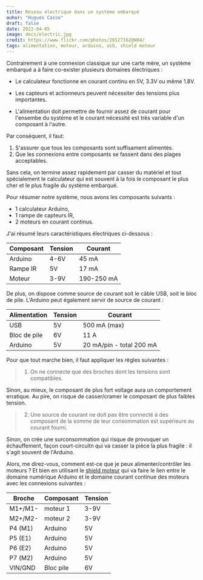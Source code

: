 ```yaml
---
title: Réseau électrique dans un système embarqué
auhor: "Hugues Casse"
draft: false
date: 2022-04-05
image: docs/electric.jpg
credit: https://www.flickr.com/photos/26527162@N04/
tags: alimentation, moteur, arduino, usb, shield moteur
---
```


Contrairement à une connexion classique sur une carte mère, un système
embarqué a à faire co-exister plusieurs domaines électriques :

* Le calculateur fonctionne en courant continu en 5V, 3.3V ou même 1.8V.

* Les capteurs et actionneurs peuvent nécessiter des tensions plus importantes.

* L'alimentation doit permettre de fournir assez de courant pour l'ensembe du système et le courant nécessité est très variable d'un composant à l'autre.

Par conséquent, il faut:
1. S'assurer que tous les composants sont suffisament alimentés.
2. Que les connexions entre composants se fassent dans des plages acceptables.

Sans cela, on termine assez rapidement par casser du matériel et tout spécialement le calculateur qui est souvent à la fois le composant le plus cher et le plus fragile du système embarqué.

Pour résumer notre système, nous avons les composants suivants :
* 1 calculateur Arduino,
* 1 rampe de capteurs IR,
* 2 moteurs en courant continus.

J'ai résumé leurs caractéristiques électriques ci-dessous :

Composant 	| Tension	| Courant
---       	| ---     	| ---
Arduino		| 4-6V		| 45 mA
Rampe IR	| 5V		| 17 mA
Moteur		| 3-9V		| 190-250 mA

De plus, on dispose comme source de courant soit le câble USB, soit le bloc de pile. L'Arduino peut également servir de source de courant :

Alimentation	| Tension	| Courant
---				| ---		| ---
USB				| 5V		| 500 mA (max)
Bloc de pile	| 6V		| 11 A 
Arduino			| 5V		| 20 mA/pin - total 200 mA

Pour que tout marche bien, il faut appliquer les règles suivantes :

> 1. On ne connecte que des broches dont les tensions sont compatibles.

Sinon, au mieux, le composant de plus fort voltage aura un comportement erratique. Au pire, on risque de casser/cramer le composant de plus faibles tension.


> 2. Une source de courant ne doit pas être connecté à des composant de la somme de leur consommation est supérieure au courant fourni.

Sinon, on crée une surconsommation qui risque de provoquer un échauffement, façon court-circuitn qui va casser la pièce la plus fragile : il s'agit souvent de l'Arduino.

Alors, me direz-vous, comment est-ce que je peux alimenter/contrôler les moteurs ? Et bien en utilisant le [shield moteur](../shield-moteur) qui va faire le lien entre le domaine numérique Arduino et le domaine courant continue des moteurs avec les connexions suivantes :


Broche		| Composant		| Tension
---			| ---			| ---
M1+/M1-		| moteur 1		| 3-9V
M2+/M2-		| moteur 2		| 3-9V
P4 (M1)		| Arduino 		| 5V
P5 (E1)		| Arduino		| 5V
P6 (E2)		| Arduino		| 5V
P7 (M2)		| Arduino		| 5V
VIN/GND		| Bloc pile		| 6V







